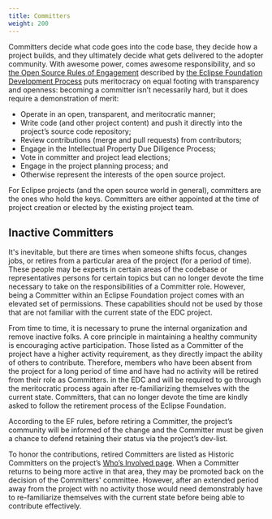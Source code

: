 ```yaml
---
title: Committers
weight: 200
---
```


Committers decide what code goes into the code base, they decide how a project builds, and they ultimately decide what
gets delivered to the adopter community. With awesome power, comes awesome responsibility, and
so [the Open Source Rules of Engagement](https://www.eclipse.org/projects/dev_process/#2_1_Open_Source_Rules_of_Engagement)
described by [the Eclipse Foundation Development Process](https://www.eclipse.org/projects/dev_process/) puts
meritocracy on equal footing with transparency and openness: becoming a committer isn’t necessarily hard, but it does
require a demonstration of merit:

- Operate in an open, transparent, and meritocratic manner;
- Write code (and other project content) and push it directly into the project’s source code repository;
- Review contributions (merge and pull requests) from contributors;
- Engage in the Intellectual Property Due Diligence Process;
- Vote in committer and project lead elections;
- Engage in the project planning process; and
- Otherwise represent the interests of the open source project.

For Eclipse projects (and the open source world in general), committers are the ones who hold the keys. Committers are
either appointed at the time of project creation or elected by the existing project team.

## Inactive Committers

It's inevitable, but there are times when someone shifts focus, changes jobs, or retires from a particular area of the
project (for a period of time). These people may be experts in certain areas of the codebase or representatives persons
for certain topics but can no longer devote the time necessary to take on the responsibilities of a Committer role.
However, being a Committer within an Eclipse Foundation project comes with an elevated set of permissions. These
capabilities should not be used by those that are not familiar with the current state of the EDC project.

From time to time, it is necessary to prune the internal organization and remove inactive folks. A core principle in
maintaining a healthy community is encouraging active participation. Those listed as a Committer of the project have a
higher activity requirement, as they directly impact the ability of others to contribute. Therefore, members who have
been absent from the project for a long period of time and have had no activity will be retired from their role as
Committers.
in the EDC and will be required to go through the meritocratic process again after re-familiarizing themselves with the
current state. Committers, that can no longer devote the time are kindly asked to follow the retirement process of the
Eclipse Foundation.

According to the EF rules, before retiring a Committer, the project’s community will be informed of the change and the
Committer must be given a chance to defend retaining their status via the project’s dev-list.

To honor the contributions, retired Committers are listed as Historic Committers on the
project’s [Who’s Involved page](https://projects.eclipse.org/projects/technology.edc/who). When a Committer returns to
being more active in that area, they may be promoted back on the decision of the Committers' committee. However, after
an extended period away from the project with no activity those would need demonstrably have to re-familiarize
themselves with the current state before being able to contribute effectively.
